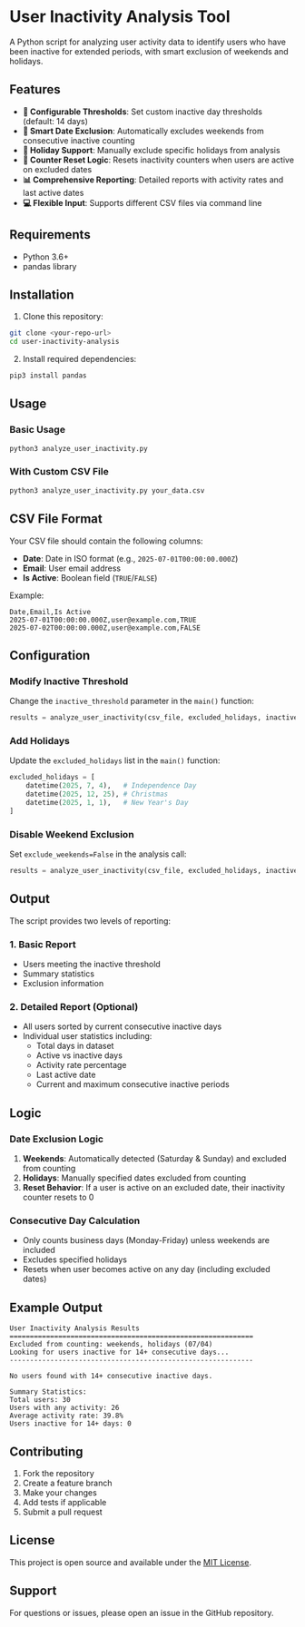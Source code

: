 # User Inactivity Analysis Tool

A Python script for analyzing user activity data to identify users who have been inactive for extended periods, with smart exclusion of weekends and holidays.

## Features

- **🎯 Configurable Thresholds**: Set custom inactive day thresholds (default: 14 days)
- **📅 Smart Date Exclusion**: Automatically excludes weekends from consecutive inactive counting
- **🎉 Holiday Support**: Manually exclude specific holidays from analysis
- **🔄 Counter Reset Logic**: Resets inactivity counters when users are active on excluded dates
- **📊 Comprehensive Reporting**: Detailed reports with activity rates and last active dates
- **💻 Flexible Input**: Supports different CSV files via command line

## Requirements

- Python 3.6+
- pandas library

## Installation

1. Clone this repository:
```bash
git clone <your-repo-url>
cd user-inactivity-analysis
```

2. Install required dependencies:
```bash
pip3 install pandas
```

## Usage

### Basic Usage
```bash
python3 analyze_user_inactivity.py
```

### With Custom CSV File
```bash
python3 analyze_user_inactivity.py your_data.csv
```

## CSV File Format

Your CSV file should contain the following columns:
- **Date**: Date in ISO format (e.g., `2025-07-01T00:00:00.000Z`)
- **Email**: User email address
- **Is Active**: Boolean field (`TRUE`/`FALSE`)

Example:
```csv
Date,Email,Is Active
2025-07-01T00:00:00.000Z,user@example.com,TRUE
2025-07-02T00:00:00.000Z,user@example.com,FALSE
```

## Configuration

### Modify Inactive Threshold
Change the `inactive_threshold` parameter in the `main()` function:
```python
results = analyze_user_inactivity(csv_file, excluded_holidays, inactive_threshold=21)  # 21 days instead of 14
```

### Add Holidays
Update the `excluded_holidays` list in the `main()` function:
```python
excluded_holidays = [
    datetime(2025, 7, 4),   # Independence Day
    datetime(2025, 12, 25), # Christmas
    datetime(2025, 1, 1),   # New Year's Day
]
```

### Disable Weekend Exclusion
Set `exclude_weekends=False` in the analysis call:
```python
results = analyze_user_inactivity(csv_file, excluded_holidays, inactive_threshold=14, exclude_weekends=False)
```

## Output

The script provides two levels of reporting:

### 1. Basic Report
- Users meeting the inactive threshold
- Summary statistics
- Exclusion information

### 2. Detailed Report (Optional)
- All users sorted by current consecutive inactive days
- Individual user statistics including:
  - Total days in dataset
  - Active vs inactive days
  - Activity rate percentage
  - Last active date
  - Current and maximum consecutive inactive periods

## Logic

### Date Exclusion Logic
1. **Weekends**: Automatically detected (Saturday & Sunday) and excluded from counting
2. **Holidays**: Manually specified dates excluded from counting
3. **Reset Behavior**: If a user is active on an excluded date, their inactivity counter resets to 0

### Consecutive Day Calculation
- Only counts business days (Monday-Friday) unless weekends are included
- Excludes specified holidays
- Resets when user becomes active on any day (including excluded dates)

## Example Output

```
User Inactivity Analysis Results
============================================================
Excluded from counting: weekends, holidays (07/04)
Looking for users inactive for 14+ consecutive days...
------------------------------------------------------------

No users found with 14+ consecutive inactive days.

Summary Statistics:
Total users: 30
Users with any activity: 26
Average activity rate: 39.8%
Users inactive for 14+ days: 0
```

## Contributing

1. Fork the repository
2. Create a feature branch
3. Make your changes
4. Add tests if applicable
5. Submit a pull request

## License

This project is open source and available under the [MIT License](LICENSE).

## Support

For questions or issues, please open an issue in the GitHub repository. 
